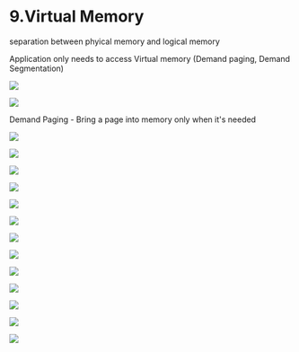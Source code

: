 # 9.Virtual Memory

separation between phyical memory and logical memory 

Application only needs to access Virtual memory \(Demand paging, Demand Segmentation\)

![](../.gitbook/assets/image%20%2896%29.png)



![](../.gitbook/assets/image%20%2882%29.png)



Demand Paging - Bring a page into memory only when it's needed

![](../.gitbook/assets/image%20%2841%29.png)

![](../.gitbook/assets/image%20%2828%29.png)

![](../.gitbook/assets/image%20%2864%29.png)

![](../.gitbook/assets/image%20%28113%29.png)

![](../.gitbook/assets/image%20%2888%29.png)

![](../.gitbook/assets/image%20%2892%29.png)

![](../.gitbook/assets/image%20%2810%29.png)



![](../.gitbook/assets/image%20%28118%29.png)



![](../.gitbook/assets/image%20%2870%29.png)

![](../.gitbook/assets/image%20%2894%29.png)

![](../.gitbook/assets/image%20%28111%29.png)

![](../.gitbook/assets/image%20%2818%29.png)

![](../.gitbook/assets/image%20%281%29.png)

